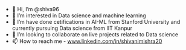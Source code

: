 - 👋 Hi, I’m @shiva96
- 👀 I’m interested in Data science and machine learning 
- 🌱 I’m have done cetifications in AI-ML from Stanford University and currently pursuing Data science from IIT Kanpur
- 💞️ I’m looking to collaborate on live projects related to Data science
- 📫 How to reach me - www.linkedin.com/in/shivanimishra20

<!---
shiva96/shiva96 is a ✨ special ✨ repository because its `README.md` (this file) appears on your GitHub profile.
You can click the Preview link to take a look at your changes.
--->
